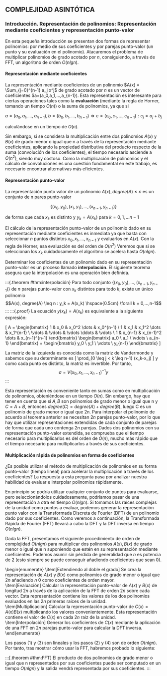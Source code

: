 ## COMPLEJIDAD ASINTÓTICA

### Introducción. Representación de polinomios: Representación mediante coeficientes y representación punto-valor

En esta pequeña introducción se presentan dos formas de representar polinomios: por medio de sus coeficientes y por parejas punto-valor (un punto y su evaluación en el polinomio). Atacaremos el problema de multiplicar polinomios de grado acotado por $n$, consiguiendo, a través de FFT, un algoritmo de orden $O(nlgn)$.  

#### Representación mediante coeficientes

La representación mediante coeficientes de un polinomio $A(x) = \Sum_{j=0}^{n-1} a_j x^j$ de grado acotado por $n$ es un vector de coeficientes $a=(a_0,a_1,...,a_{n-1}). Esta representación es interesante para ciertas operaciones tales como la **evaluación** (mediante la regla de Horner, tomando un tiempo $O(n)$) o la suma de polinomios, ya que si

$$a=(a_0,a_1,...,a_{n-1}),b=(b_0,b_1,...,b_{n-1}) \Rightarrow c = (c_0,c_1,...,c_{n-1}): c_j = a_j+b_j$$

calculándose en un tiempo de $O(n)$.  

Sin embargo, si se considera la multiplicación entre dos polinomios $A(x)$ y $B(x)$ de grado menor o igual que n a través de la representación mediante coeficientes, aplicando la propiedad distributiva del producto respecto de la suma (convolución de los coeficientes), el tiempo necesario asciende a $O(n^2)$, siendo muy costoso. Como la multiplicación de polinomios y el cálculo de convoluciones es una cuestión fundamental en este trabajo, es necesario encontrar alternativas más eficientes.

#### Representación punto-valor

La representación punto valor de un polinomio $A(x), degree(A) \leq n$ es un conjunto de n pares punto-valor

$$\{(x_0,y_0),(x_1,y_1),...,(x_{n-1},y_{n-1})\}$$

de forma que cada $x_k$ es distinto y $y_k = A(x_k)$ para $k=0,1,...n-1$  

El cálculo de la representación punto-valor de un polinomio dado en su representación mediante coeficientes es inmediata ya que basta con seleccionar $n$ puntos distintos $x_0,x_1,...,x_{n-1}$ y evaluarlos en $A(x)$. Con la regla de Horner, esa evaluación es del orden de $O(n^2)$ Veremos que si se seleccionan los $x_k$ cuidadosamente el algoritmo se acelera hasta $O(nlgn)$.  

Determinar los coeficientes de un polinomio dado en su representación punto-valor es un proceso llamado **interpolación**. El siguiente teorema asegura que la interpolación es una operación bien definida.  

:::{.theorem #thm:interpolación}
Para todo conjunto $\{(x_0,y_0),...,(x_{n-1},y_{n-1})\}$ de $n$ parejas punto-valor con $x_k$ distintos para todo $k$, existe un único polinomio $$A(x), degree(A) \leq n  : y_k = A(x_k) \hspace{0.5cm} \forall k = 0,...,n-1$$
:::
:::{.proof}
La ecuación $y(x_k) = A(x_k)$ es equivalente a la siguiente expresión:

\[
A = \begin{bmatrix} 
    1 & x_0 & x_0^2 \dots & x_0^{n-1} \\
    1 & x_1 & x_1^2 \dots & x_1^{n-1} \\
    \vdots & \vdots & \vdots \ddots &  \vdots \\
    1 & x_{n-1} & x_{n-1}^2 \dots & x_{n-1}^{n-1} 
    \end{bmatrix} 
    \begin{bmatrix}
    	a_0 \\
    	a_1 \\
    	\vdots \\
    	a_{n-1}
    \end{bmatrix} = 
    \begin{bmatrix}
    	y_0 \\
    	y_1 \\
    	\vdots \\
    	y_{n-1}
    \end{bmatrix}
\]

La matriz de la izquierda es conocida como la matriz de Vandermonde y sabemos que su determinante es
\[
	\prod_{0 \leq j < k \leq n-1} (x_k-x_j)
\]
y como cada punto es distinto, la matriz es invertible. Por tanto,
$$a = V(x_0,x_1,...,x_{n-1})^{-1}y$$
:::

Esta representación es conveniente tanto en sumas como en multiplicación de polinomios, obteniéndose en un tiempo $O(n)$. Sin embargo, hay que tener en cuenta que si $A,B$ son polinomios de grado menor o igual que n y $C=A+B$, entonces $degree(C)= degree(A) + degree(B)$, luego C es un polinomio de grado menor o igual que 2n. Para interpolar el polinomio de acuerdo al teorema anterior se necesitan $2n$ parejas punto-valor, por lo que hay que utilizar representaciones extendidas de cada conjunto de parejas de forma que cada uno contenga $2n$ parejas. Dados dos polinomios con su representación punto-valor extendida, se comprueba que el tiempo necesario para multiplicarlos es del orden de $O(n)$, mucho más rápido que el tiempo necesario para multiplicarlos a través de sus coeficientes.

#### Multiplicación rápida de polinomios en forma de coeficientes

¿Es posible utilizar el método de multiplicación de polinomios en su forma punto-valor (tiempo lineal) para acelerar la multiplicación a través de los coeficientes? La respuesta a esta pregunta pasa por analizar nuestra habilidad de evaluar e interpolar polinomios rápidamente.  

En principio se podría utilizar cualquier conjunto de puntos para evaluarse, pero seleccionándolos cuidadosamente, podríamos pasar de una representación a otra en tiempo $O(nlgn)$. Si tomamos las raíces complejas de la unidad como puntos a evaluar, podemos generar la representación punto valor con la Transformada Discreta de Fourier (DFT)  de un polinomio dado por sus coeficientes. Como veremos a continuación, la Transformada Rápida de Fourier (FFT) llevará a cabo la DFT y la DFT inversa en tiempo $O(nlgn)$.  

Dada la FFT, presentamos el siguiente procedimiento de orden de complejidad $O(nlgn)$ para multiplicar dos polinomios $A(x), B(x)$ de grado menor o igual que n suponiendo que estén en su representación mediante coeficientes. Podemos asumir sin pérdida de generalidad que $n$ es potencia de 2 (esto siempre se puede conseguir añadiendo coeficientes que sean 0).

\begin{enumerate}
	\item[Extendiendo al doble el grado] Se crea la representación de $A(x)$ y $B(x)$ como polinomios de grado menor o igual que $2n$ añadiendo $n$ 0 como coeficientes de orden mayor.  
	\item[Evaluación] Calcular la representación punto-valor de $A(x)$ y $B(x)$ de longitud $2n$ a través de la aplicación de la FFT de orden $2n$ sobre cada vector.  Esta representación contiene los valores de los dos polinomios evaluados en las $2n$ primeras raíces de la unidad.  
	\item[Multiplicación] Calcular la representación punto-valor de $C(x)=A(x)B(x)$ multiplicando los valores convenientemente. Esta representación contiene el valor de $C(x)$ en cada $2n$ raíz de la unidad.  
	\item[Interpolación] Generar los coeficientes de $C(x)$ mediante la aplicación de una FFT en $2n$ parejas punto-valor para calcular la DFT inversa.  
\end{enumerate}

Los pasos (1) y (3) son lineales y los pasos (2) y (4) son de orden $O(nlgn)$. Por tanto, tras mostrar cómo usar la FFT, habremos probado lo siguiente:

:::[.theorem #thm:FFT]
El producto de dos polinomios de grado menor o igual que n representados por sus coeficientes puede ser computado en un tiempo $O(nlgn)$ y la salida vendrá representada por sus coeficientes.
:::